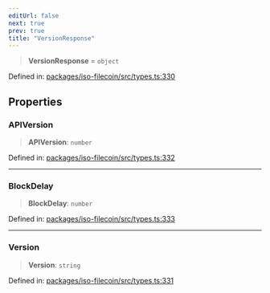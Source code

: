 ```yaml
---
editUrl: false
next: true
prev: true
title: "VersionResponse"
---
```


> **VersionResponse** = `object`

Defined in: [packages/iso-filecoin/src/types.ts:330](https://github.com/hugomrdias/filecoin/blob/main/packages/iso-filecoin/src/types.ts#L330)

## Properties

### APIVersion

> **APIVersion**: `number`

Defined in: [packages/iso-filecoin/src/types.ts:332](https://github.com/hugomrdias/filecoin/blob/main/packages/iso-filecoin/src/types.ts#L332)

***

### BlockDelay

> **BlockDelay**: `number`

Defined in: [packages/iso-filecoin/src/types.ts:333](https://github.com/hugomrdias/filecoin/blob/main/packages/iso-filecoin/src/types.ts#L333)

***

### Version

> **Version**: `string`

Defined in: [packages/iso-filecoin/src/types.ts:331](https://github.com/hugomrdias/filecoin/blob/main/packages/iso-filecoin/src/types.ts#L331)
